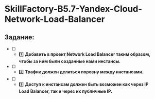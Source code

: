 # **SkillFactory-B5.7-Yandex-Cloud-Network-Load-Balancer**

## Задание:
- [ ] - :one: **Добавить в проект Network Load Balancer таким образом, чтобы за ним были созданные нами инстансы.**
- [ ] - :two: **Трафик должен делиться поровну между инстансами.**
- [ ] - :three: **Доступ к инстансам должен быть возможен как через IP Load Balancer, так и через их публичные IP.**
